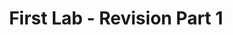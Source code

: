 ---
title:				"First Lab - Revision Part 1"
url: 			
name: 				"First Lab - Revision Part 1"
description: 		"This lab, as it is the first lab of the second semester, is intended as
an exercise to refresh the students memory on some HTML, CSS, and JavaScript"
short-description: 	"HTML, CSS, and JavaScript Refresher Lab"
resource-link:		"/assets/courses/50141/first-lab-revision-part-1"
resource-hash: 		"first-lab-revision-part-1"
img-src-dir:		/img/50141/
---